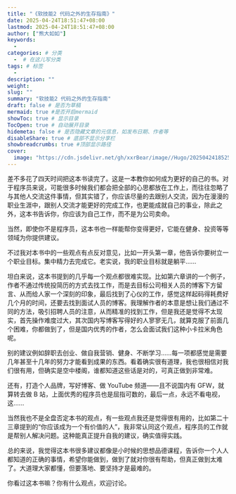```yaml
---
title: "《软技能2 代码之外的生存指南》"
date: 2025-04-24T18:51:47+08:00
lastmod: 2025-04-24T18:51:47+08:00
author: ["熊大如如"]
keywords:
  -
categories: # 分类
  -  # 在这儿写分类
tags: # 标签
  -
description: ""
weight:
slug: ""
summary: "软技能2 代码之外的生存指南"
draft: false # 是否为草稿
mermaid: true #是否开启mermaid
showToc: true # 显示目录
TocOpen: true # 自动展开目录
hidemeta: false # 是否隐藏文章的元信息，如发布日期、作者等
disableShare: true # 底部不显示分享栏
showbreadcrumbs: true #顶部显示路径
cover:
  image: "https://cdn.jsdelivr.net/gh/xxrBear/image//Hugo/202504241852500.jpg" # 文章的图片
---
```


差不多花了四天时间把这本书读完了。这是一本教你如何成为更好的自己的书。对于程序员来说，可能很多时候我们都会把全部的心思都放在工作上，而往往忽略了与其他人交流这件事情，但其实错了，你应该尽量的去跟别人交流，因为在漫漫的职业生涯中，跟别人交流才能更好的完成工作，也更能成就自己的事业，除此之外，这本书告诉你，你应该为自己工作，而不是为公司卖命。

当然，即使你不是程序员，这本书也一样能帮你变得更好，它能在健身、投资等等领域为你提供建议。

不过我对本书中的一些观点有点反对意见，比如一开头第一章，他告诉你要树立一个职业目标。集中精力去完成它。老实说，我的职业目标就是躺平......

坦白来说，这本书提到的几乎每一个观点都很难实现。比如第六章讲的一个例子，作者不通过传统投简历的方式去找工作，而是去目标公司相关人员的博客下方留言、从而给人家一个深刻的印象，最后找到了心仪的工作，感觉这样起码得耗费好几个月的时间，还要去找到面试人员的博客。我理解作者的本意是想让我们通过不同的方法，吸引招聘人员的注意，从而精准的找到工作，但是我还是觉得不太现实，首先操作难度过大，其次国内写博客写得好的人寥寥无几，就算克服了前面几个困难，你都做到了，但是国内优秀的作者，怎么会面试我们这种小卡拉米角色呢。

别的建议例如辞职去创业、做自我营销、健身、不断学习……每一项都感觉是需要几年甚至十几年的努力才能看到成果的东西。看着确实很有道理，我也很相信对我们很有用，但确实是空中楼阁，谁都知道这些话是对的，可真正做到非常难。

还有，打造个人品牌，写好博客、做 YouTube 频道——且不说国内有 GFW，就算转去做 B 站，上面优秀的程序员也是屈指可数的，最后一点，永远不看电视，这......

当然我也不是全盘否定本书的观点，有一些观点我还是觉得很有用的，比如第二十三章提到的“你应该成为一个有价值的人”，我非常认同这个观点，程序员的工作就是帮别人解决问题。这种能真正提升自我的建议，确实值得实践。

总的来说，我觉得这本书很多建议都像是小时候的思想品德课程，告诉你一个人人都知道的正确的事情，希望你能做到，做到了就对你很有帮助，但真正做到太难了。大道理大家都懂，但要落地、要坚持才是最难的。

你看过这本书嘛？你有什么观点，欢迎讨论。
